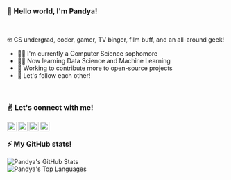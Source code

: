 ### 👋 Hello world, I'm Pandya! 

<br />

🤓 CS undergrad, coder, gamer, TV binger, film buff, and an all-around geek!

- 👨‍🎓 I'm currently a Computer Science sophomore
- 👨‍💻 Now learning Data Science and Machine Learning
- 🔨 Working to contribute more to open-source projects
- 🤝 Let's follow each other!

<br />

### ✌ Let's connect with me!

[<img align="left" alt="Pandya Athallah Erlambang | LinkedIn" width="22px" src="https://cdn.jsdelivr.net/npm/simple-icons@v3/icons/linkedin.svg" />][linkedin]
[<img align="left" alt="Pandya Athallah Erlambang | Twitter" width="22px" src="https://cdn.jsdelivr.net/npm/simple-icons@v3/icons/twitter.svg" />][twitter]
[<img align="left" alt="Pandya Athallah Erlambang | Instagram" width="22px" src="https://cdn.jsdelivr.net/npm/simple-icons@v3/icons/instagram.svg" />][instagram]
[<img align="left" alt="Pandya Athallah Erlambang | Steam" width="22px" src="https://cdn.jsdelivr.net/npm/simple-icons@v3/icons/steam.svg" />][steam]

<br />

### ⚡ My GitHub stats!

<a>
  <img align="left" alt="Pandya's GitHub Stats" src="https://github-readme-stats.pandya-ae.vercel.app/api?username=pandya-ae&show_icons=true&include_all_commits=true"/>
</a>

<br />

<a>
  <img align="left" alt="Pandya's Top Languages" src="https://github-readme-stats.pandya-ae.vercel.app/api/top-langs/?username=pandya-ae&layout=compact"/>
</a>

[linkedin]: https://linkedin.com/in/pandyaae
[twitter]: https://twitter.com/pandya_ae
[instagram]: https://instagram.com/pandya.ae
[steam]: https://steamcommunity.com/id/panthaer